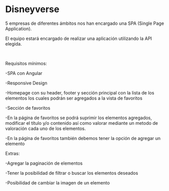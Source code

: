 # Disneyverse
5 empresas de diferentes ámbitos nos han encargado una SPA (Single Page Application).

El equipo estará encargado de realizar una aplicación utilizando la API elegida.

​

Requisitos mínimos:

-SPA con Angular

-Responsive Design

-Homepage con su header, footer y sección principal con la lista de los elementos los cuales podrán ser agregados a la vista de favoritos

-Sección de favoritos

-En la página de favoritos se podrá suprimir los elementos agregados, modificar el título y/o contenido así como valorar mediante un metodo de valoración cada uno de los elementos.

-En la página de favoritos también debemos tener la opción de agregar un elemento

Extras:

-Agregar la paginación de elementos

-Tener la posibilidad de filtrar o buscar los elementos deseados

-Posibilidad de cambiar la imagen de un elemento
​
​

​
